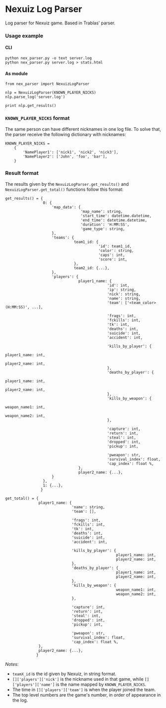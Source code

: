 Nexuiz Log Parser
=================

Log parser for Nexuiz game.
Based in Trablas' parser.

### Usage example

#### CLI
    python nex_parser.py -o text server.log
    python nex_parser.py server.log > stats.html

#### As module
    from nex_parser import NexuizLogParser

    nlp = NexuizLogParser(KNOWN_PLAYER_NICKS)
    nlp.parse_log('server.log')

    print nlp.get_results()

### `KNOWN_PLAYER_NICKS` format
The same person can have different nicknames in one log file. To solve that, the parser receive the following dictionary with nicknames:

    KNOWN_PLAYER_NICKS =
        {
            'NamePlayer1': ['nick1', 'nick2', 'nick3'],
            'NamePlayer2': ['John', 'foo', 'bar'],
        }

### Result format
The results given by the `NexuizLogParser.get_results()` and `NexuizLogParser.get_total()` functions follow this format:

    get_results() = {
                     0: {
                         'map_data': {
                                      'map_name': string,
                                      'start_time': datetime.datetime,
                                      'end_time': datetime.datetime,
                                      'duration': 'H:MM:SS',
                                      'game_type': string,
                         },
                         'teams': {
                                   team1_id: {
                                              'id': team1_id,
                                              'color': string,
                                              'caps': int,
                                              'score': int,
                                   },
                                   team2_id: {...},
                         },
                         'players': {
                                     player1_name: {
                                                  'id': int,
                                                  'ip': string,
                                                  'nick': string,
                                                  'name': string,
                                                  'team': ['<team_color> (H:MM:SS)', ...],

                                                  'frags': int,
                                                  'fckills': int,
                                                  'tk': int,
                                                  'deaths': int,
                                                  'suicide': int,
                                                  'accident': int,

                                                  'kills_by_player': {
                                                                      player1_name: int,
                                                                      player2_name: int,
                                                  },
                                                  'deaths_by_player': {
                                                                      player1_name: int,
                                                                      player2_name: int,
                                                  },
                                                  'kills_by_weapon': {
                                                                      weapon_name1: int,
                                                                      weapon_name2: int,
                                                  },

                                                  'capture': int,
                                                  'return': int,
                                                  'steal': int,
                                                  'dropped': int,
                                                  'pickup': int,

                                                  'pweapon': str,
                                                  'survival_index': float,
                                                  'cap_index': float %,
                                     },
                                     player2_name: {...},
                         }
                     },
                     1: {...},
                    }

    get_total() = {
                   player1_name: {
                                  'name': string,
                                  'team': [],

                                  'frags': int,
                                  'fckills': int,
                                  'tk': int,
                                  'deaths': int,
                                  'suicide': int,
                                  'accident': int,

                                  'kills_by_player': {
                                                      player1_name: int,
                                                      player2_name: int,
                                  },
                                  'deaths_by_player': {
                                                      player1_name: int,
                                                      player2_name: int,
                                  },
                                  'kills_by_weapon': {
                                                      weapon_name1: int,
                                                      weapon_name2: int,
                                  },

                                  'capture': int,
                                  'return': int,
                                  'steal': int,
                                  'dropped': int,
                                  'pickup': int,

                                  'pweapon': str,
                                  'survival_index': float,
                                  'cap_index': float %,
                   },
                   player2_name: {...},
                  }

*Notes*:

- `teamX_id` is the id given by Nexuiz, in string format.
- `[]['players']['nick']` is the nickname used in that game, while `[]['players']['name']` is the name mapped by `KNOWN_PLAYER_NICKS`.
- The time in `[]['players']['team']` is when the player joined the team.
- The top level numbers are the game's number, in order of appearance in the log.